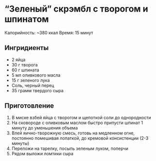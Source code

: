 #  “Зеленый” скрэмбл с творогом и шпинатом

Калорийность: ~380 ккал
Время: 15 минут

## Ингридиенты

- 2 яйца
- 30 г творога
- 60 г шпината
- 5 мл оливкового масла
- 15 г зеленого лука
- Соль, черный перец
- 35 грамм твердого сыра

## Приготовление

1. В миске взбей яйца с творогом и щепоткой соли до однородности
2. На сковороде с оливковым маслом быстро припусти шпинат 1 минуту до уменьшения объема
3. Влей яично-творожную смесь, готовь на медленном огне, постоянно помешивая лопаткой, до кремовой консистенции (2-3 минуты)
4. Переложи на тарелку, посыпь зеленым луком, поперчи
5. Рядом выложи ломтики сыра
